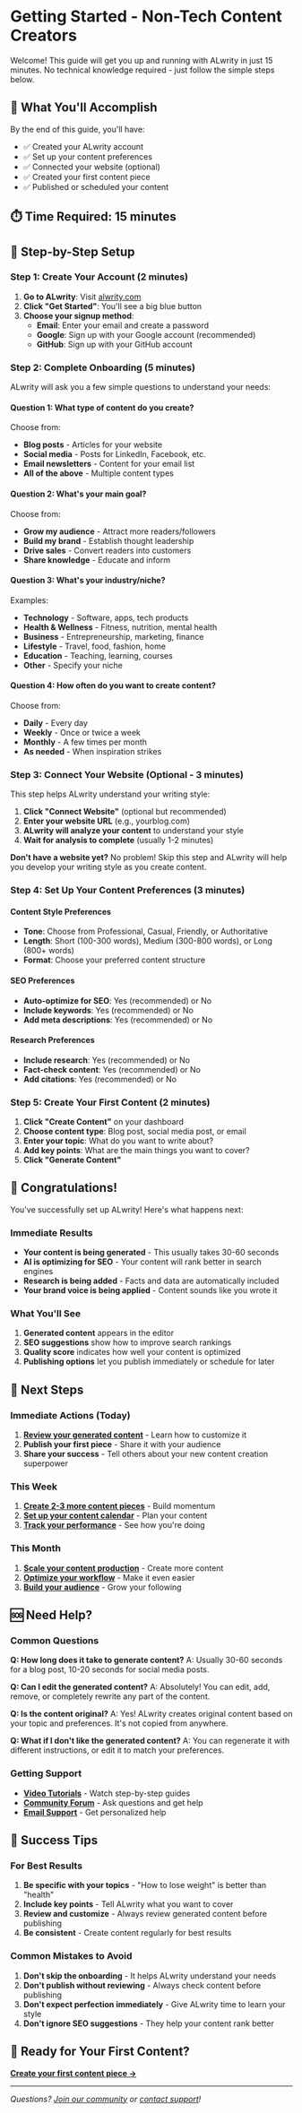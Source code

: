 # Getting Started - Non-Tech Content Creators

Welcome! This guide will get you up and running with ALwrity in just 15 minutes. No technical knowledge required - just follow the simple steps below.

## 🎯 What You'll Accomplish

By the end of this guide, you'll have:
- ✅ Created your ALwrity account
- ✅ Set up your content preferences
- ✅ Connected your website (optional)
- ✅ Created your first content piece
- ✅ Published or scheduled your content

## ⏱️ Time Required: 15 minutes

## 🚀 Step-by-Step Setup

### Step 1: Create Your Account (2 minutes)

1. **Go to ALwrity**: Visit [alwrity.com](https://alwrity.com)
2. **Click "Get Started"**: You'll see a big blue button
3. **Choose your signup method**:
   - **Email**: Enter your email and create a password
   - **Google**: Sign up with your Google account (recommended)
   - **GitHub**: Sign up with your GitHub account

### Step 2: Complete Onboarding (5 minutes)

ALwrity will ask you a few simple questions to understand your needs:

#### Question 1: What type of content do you create?
Choose from:
- **Blog posts** - Articles for your website
- **Social media** - Posts for LinkedIn, Facebook, etc.
- **Email newsletters** - Content for your email list
- **All of the above** - Multiple content types

#### Question 2: What's your main goal?
Choose from:
- **Grow my audience** - Attract more readers/followers
- **Build my brand** - Establish thought leadership
- **Drive sales** - Convert readers into customers
- **Share knowledge** - Educate and inform

#### Question 3: What's your industry/niche?
Examples:
- **Technology** - Software, apps, tech products
- **Health & Wellness** - Fitness, nutrition, mental health
- **Business** - Entrepreneurship, marketing, finance
- **Lifestyle** - Travel, food, fashion, home
- **Education** - Teaching, learning, courses
- **Other** - Specify your niche

#### Question 4: How often do you want to create content?
Choose from:
- **Daily** - Every day
- **Weekly** - Once or twice a week
- **Monthly** - A few times per month
- **As needed** - When inspiration strikes

### Step 3: Connect Your Website (Optional - 3 minutes)

This step helps ALwrity understand your writing style:

1. **Click "Connect Website"** (optional but recommended)
2. **Enter your website URL** (e.g., yourblog.com)
3. **ALwrity will analyze your content** to understand your style
4. **Wait for analysis to complete** (usually 1-2 minutes)

**Don't have a website yet?** No problem! Skip this step and ALwrity will help you develop your writing style as you create content.

### Step 4: Set Up Your Content Preferences (3 minutes)

#### Content Style Preferences
- **Tone**: Choose from Professional, Casual, Friendly, or Authoritative
- **Length**: Short (100-300 words), Medium (300-800 words), or Long (800+ words)
- **Format**: Choose your preferred content structure

#### SEO Preferences
- **Auto-optimize for SEO**: Yes (recommended) or No
- **Include keywords**: Yes (recommended) or No
- **Add meta descriptions**: Yes (recommended) or No

#### Research Preferences
- **Include research**: Yes (recommended) or No
- **Fact-check content**: Yes (recommended) or No
- **Add citations**: Yes (recommended) or No

### Step 5: Create Your First Content (2 minutes)

1. **Click "Create Content"** on your dashboard
2. **Choose content type**: Blog post, social media post, or email
3. **Enter your topic**: What do you want to write about?
4. **Add key points**: What are the main things you want to cover?
5. **Click "Generate Content"**

## 🎉 Congratulations!

You've successfully set up ALwrity! Here's what happens next:

### Immediate Results
- **Your content is being generated** - This usually takes 30-60 seconds
- **AI is optimizing for SEO** - Your content will rank better in search engines
- **Research is being added** - Facts and data are automatically included
- **Your brand voice is being applied** - Content sounds like you wrote it

### What You'll See
1. **Generated content** appears in the editor
2. **SEO suggestions** show how to improve search rankings
3. **Quality score** indicates how well your content is optimized
4. **Publishing options** let you publish immediately or schedule for later

## 🚀 Next Steps

### Immediate Actions (Today)
1. **[Review your generated content](first-content.md)** - Learn how to customize it
2. **Publish your first piece** - Share it with your audience
3. **Share your success** - Tell others about your new content creation superpower

### This Week
1. **[Create 2-3 more content pieces](content-optimization.md)** - Build momentum
2. **[Set up your content calendar](content-strategy.md)** - Plan your content
3. **[Track your performance](performance-tracking.md)** - See how you're doing

### This Month
1. **[Scale your content production](scaling.md)** - Create more content
2. **[Optimize your workflow](workflow-optimization.md)** - Make it even easier
3. **[Build your audience](audience-growth.md)** - Grow your following

## 🆘 Need Help?

### Common Questions

**Q: How long does it take to generate content?**
A: Usually 30-60 seconds for a blog post, 10-20 seconds for social media posts.

**Q: Can I edit the generated content?**
A: Absolutely! You can edit, add, remove, or completely rewrite any part of the content.

**Q: Is the content original?**
A: Yes! ALwrity creates original content based on your topic and preferences. It's not copied from anywhere.

**Q: What if I don't like the generated content?**
A: You can regenerate it with different instructions, or edit it to match your preferences.

### Getting Support
- **[Video Tutorials](https://youtube.com/alwrity)** - Watch step-by-step guides
- **[Community Forum](https://github.com/AJaySi/ALwrity/discussions)** - Ask questions and get help
- **[Email Support](mailto:support@alwrity.com)** - Get personalized help

## 🎯 Success Tips

### For Best Results
1. **Be specific with your topics** - "How to lose weight" is better than "health"
2. **Include key points** - Tell ALwrity what you want to cover
3. **Review and customize** - Always review generated content before publishing
4. **Be consistent** - Create content regularly for best results

### Common Mistakes to Avoid
1. **Don't skip the onboarding** - It helps ALwrity understand your needs
2. **Don't publish without reviewing** - Always check content before publishing
3. **Don't expect perfection immediately** - Give ALwrity time to learn your style
4. **Don't ignore SEO suggestions** - They help your content rank better

## 🎉 Ready for Your First Content?

**[Create your first content piece →](first-content.md)**

---

*Questions? [Join our community](https://github.com/AJaySi/ALwrity/discussions) or [contact support](mailto:support@alwrity.com)!*

